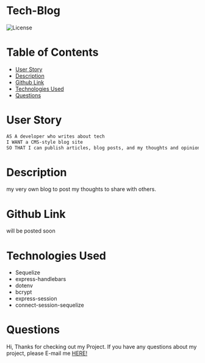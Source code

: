 # Tech-Blog
![License](https://img.shields.io/static/v1?label=License&message=MIT&color=GREEN)

# Table of Contents
* [User Story](#user)
* [Description](#description)
* [Github Link](#github)
* [Technologies Used](#technologies)
* [Questions](#questions)

# User Story

```md
AS A developer who writes about tech
I WANT a CMS-style blog site
SO THAT I can publish articles, blog posts, and my thoughts and opinions
```

# Description
my very own blog to post my thoughts to share with others.


# Github Link
will be posted soon

# Technologies Used
* Sequelize
* express-handlebars
* dotenv
* bcrypt
* express-session
* connect-session-sequelize

# Questions
Hi, Thanks for checking out my Project. If you have any questions about my project, please E-mail me [HERE!](mailto:stanggurl02@gmail.com)